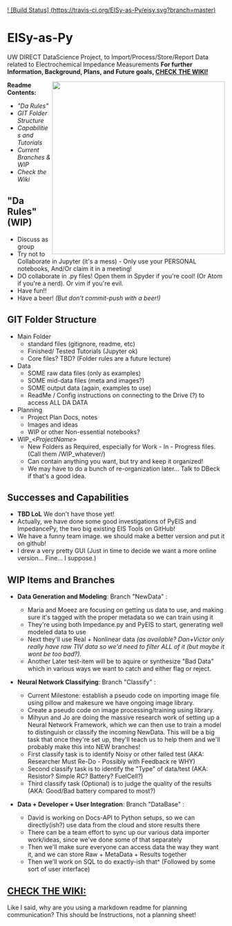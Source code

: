 [! [Build Status] (https://travis-ci.org/EISy-as-Py/eisy.svg?branch=master) ](https://travis-ci.org/EISy-as-Py/eisy.svg?branch=master)


# EISy-as-Py
UW DIRECT DataScience Project, to Import/Process/Store/Report Data related to Electrochemical Impedance Measurements
**For further Information, Background, Plans, and Future goals, [CHECK THE WIKI!](https://github.com/EISy-as-Py/EISy-as-Py/wiki)**

<img src=https://github.com/EISy-as-Py/eisy/blob/master/doc/project_management/misc_design/Logo3_square.PNG width=400 p align="right">

__**Readme Contents:**__
 * *"Da Rules"*
 * *GIT Folder Structure*
 * *Capabilities and Tutorials*
 * *Current Branches & WIP*
 * *Check the Wiki*

## "Da Rules" (WIP)
 * Discuss as group
 * Try not to Collaborate in Jupyter (it's a mess) - Only use your PERSONAL notebooks, And/Or claim it in a meeting!
 * DO collaborate in .py files! Open them in Spyder if you're cool! (Or Atom if you're a nerd). Or vim if you're evil. 
 * Have fun!! 
 * Have a beer! *(But don't commit-push with a beer!)*

## GIT Folder Structure
 * Main Folder
     * standard files (gitignore, readme, etc)
     * Finished/ Tested Tutorials (Jupyter ok)
     * Core files? TBD? (Folder rules are a future lecture)
 * Data
     * SOME raw data files (only as examples) 
     * SOME mid-data files (meta and images?)
     * SOME output data (again, examples to use)
     * ReadMe / Config instructions on connecting to the Drive (?) to access ALL DA DATA
 * Planning 
     * Project Plan Docs, notes
     * Images and ideas
     * WIP or other Non-essential notebooks?
 * WIP_<*ProjectName*>
     * New Folders as Required, especially for Work - In - Progress files. (Call them /WIP_whatever/)
     * Can contain anything you want, but try and keep it organized! 
     * We may have to do a bunch of re-organization later... Talk to DBeck if that's a good idea. 

## Successes and Capabilities
 * **TBD LoL** We don't have those yet!
 * Actually, we have done some good investigations of PyEIS and ImpedancePy, the two big existing EIS Tools on GitHub!
 * We have a funny team image. we should make a better version and put it on github!
 * I drew a very pretty GUI (Just in time to decide we want a more online version... Fine... I suppose.) 
 
## WIP Items and Branches
 * __Data Generation and Modeling__: Branch "NewData" :
     * Maria and Moeez are focusing on getting us data to use, and making sure it's tagged with the proper metadata so we can train using it
     * They're using both Impedance.py and PyEIS to start, generating well modeled data to use
     * Next they'll use Real + Nonlinear data *(as available? Dan+Victor only really have raw T*I*V data so we'd need to filter ALL of it (but maybe it wont be too bad?).* 
     * Another Later test-item will be to aquire or synthesize "Bad Data" which in various ways we want to catch and either flag or reject.
     
 * __Neural Network Classifying__: Branch "Classify" :
      * Current Milestone: establish a pseudo code on importing image file using pillow and makesure we have ongoing image library.
     * Create a pseudo code on image processing/training using library. 
     * Mihyun and Jo are doing the massive research work of setting up a Neural Network Framework, which we can then use to train a model to distinguish or classify the incoming NewData. This will be a big task that once they're set up, they'll teach us to help them and we'll probably make this into NEW branches! 
     * First classify task is to identify Noisy or other failed test (AKA: Researcher Must Re-Do - Possibly with Feedback re WHY)
     * Second classify task is to identify the "Type" of data/test (AKA: Resistor? Simple RC? Battery? FuelCell?)
     * Third classify task (Optional) is to judge the quality of the results (AKA: Good/Bad battery compared to most?)
     
 * __Data + Developer + User Integration__: Branch "DataBase" : 
     * David is working on Docs-API to Python setups, so we can directly(ish?) use data from the cloud and store results there
     * There can be a team effort to sync up our various data importer work/ideas, since we've done some of that separately
     * Then we'll make sure everyone can access data the way they want it, and we can store Raw + MetaData + Results together
     * Then we'll work on SQL to do exactly-ish that^ (Followed by some sort of user interface)
     
## [CHECK THE WIKI:](https://github.com/EISy-as-Py/EISy-as-Py/wiki)
Like I said, why are you using a markdown readme for planning communication? This should be Instructions, not a planning sheet!
 
